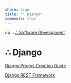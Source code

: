 ```yaml
---  
share: true  
title: "∴ Django"  
comments: true  
---  
```

up :: [∴ Software Development](./%E2%88%B4-Software-Development.md)  
  
# ∴ Django  
  
[Django Project Creation Guide](./Django-Project-Creation-Guide.md)  
  
[Django REST Framework](../Django%20REST%20Framework.md)